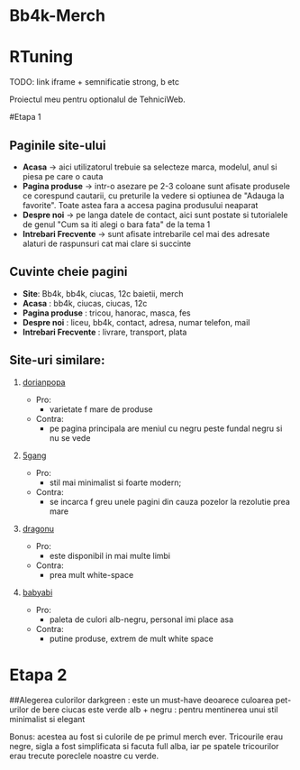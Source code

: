 # Bb4k-Merch

# RTuning
TODO: link iframe + semnificatie strong, b etc

Proiectul meu pentru optionalul de TehniciWeb.

#Etapa 1

## Paginile site-ului

- **Acasa** -> aici utilizatorul trebuie sa selecteze marca, modelul, anul si piesa pe care o cauta
- **Pagina produse** -> intr-o asezare pe 2-3 coloane sunt afisate produsele ce corespund cautarii, cu preturile la vedere si optiunea de "Adauga la favorite". Toate astea fara a accesa pagina produsului neaparat
- **Despre noi** -> pe langa datele de contact, aici sunt postate si tutorialele de genul "Cum sa iti alegi o bara fata" de la tema 1
- **Intrebari Frecvente** -> sunt afisate intrebarile cel mai des adresate alaturi de raspunsuri cat mai clare si succinte


## Cuvinte cheie pagini

- **Site**: Bb4k, bb4k, ciucas, 12c baietii, merch
- **Acasa** : bb4k, ciucas, ciucas, 12c
- **Pagina produse** : tricou, hanorac, masca, fes
- **Despre noi** : liceu, bb4k, contact, adresa, numar telefon, mail
- **Intrebari Frecvente** : livrare, transport, plata

## Site-uri similare:

1. [dorianpopa](https://www.dorianpopa.ro/)
    - Pro:
        - varietate f mare de produse
    - Contra:
        - pe pagina principala are meniul cu negru peste fundal negru si nu se vede


2. [5gang](https://shop.5gang.ro/)
    - Pro:
        - stil mai minimalist si foarte modern;
    - Contra:
        - se incarca f greu unele pagini din cauza pozelor la rezolutie prea mare


3. [dragonu](http://www.dragonu.ro/)
    - Pro:
        - este disponibil in mai multe limbi
    - Contra:
        - prea mult white-space


4. [babyabi](https://www.babyabi.ro/)
    - Pro:
        - paleta de culori alb-negru, personal imi place asa
    - Contra:
        - putine produse, extrem de mult white space

# Etapa 2

##Alegerea culorilor
   darkgreen : este un must-have deoarece culoarea pet-urilor de bere ciucas este verde
   alb + negru : pentru mentinerea unui stil minimalist si elegant
   
   Bonus: acestea au fost si culorile de pe primul merch ever. Tricourile erau negre, sigla a fost 
simplificata si facuta full alba, iar pe spatele tricourilor erau trecute poreclele noastre cu verde.



